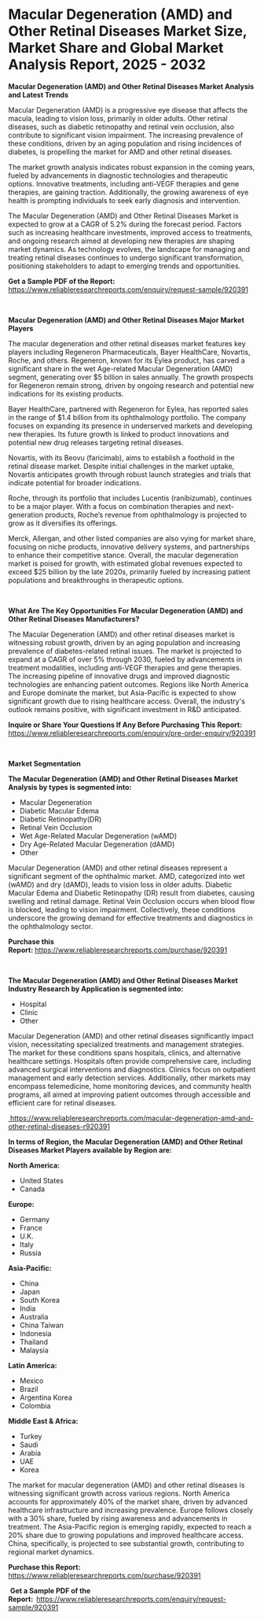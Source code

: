 <p><h1>Macular Degeneration (AMD) and Other Retinal Diseases Market Size, Market Share and Global Market Analysis Report, 2025 - 2032</h1></p><p><strong>Macular Degeneration (AMD) and Other Retinal Diseases Market Analysis and Latest Trends</strong></p>
<p><p>Macular Degeneration (AMD) is a progressive eye disease that affects the macula, leading to vision loss, primarily in older adults. Other retinal diseases, such as diabetic retinopathy and retinal vein occlusion, also contribute to significant vision impairment. The increasing prevalence of these conditions, driven by an aging population and rising incidences of diabetes, is propelling the market for AMD and other retinal diseases.</p><p>The market growth analysis indicates robust expansion in the coming years, fueled by advancements in diagnostic technologies and therapeutic options. Innovative treatments, including anti-VEGF therapies and gene therapies, are gaining traction. Additionally, the growing awareness of eye health is prompting individuals to seek early diagnosis and intervention.</p><p>The Macular Degeneration (AMD) and Other Retinal Diseases Market is expected to grow at a CAGR of 5.2% during the forecast period. Factors such as increasing healthcare investments, improved access to treatments, and ongoing research aimed at developing new therapies are shaping market dynamics. As technology evolves, the landscape for managing and treating retinal diseases continues to undergo significant transformation, positioning stakeholders to adapt to emerging trends and opportunities.</p></p>
<p><strong>Get a Sample PDF of the Report:&nbsp;</strong> <a href="https://www.reliableresearchreports.com/enquiry/request-sample/920391?utm_campaign=41&utm_medium=2&utm_source=Github&utm_content=ia&utm_term=13042025&utm_id=macular-degeneration-amd-and-other-retinal-diseases">https://www.reliableresearchreports.com/enquiry/request-sample/920391</a></p>
<p>&nbsp;</p>
<p><strong>Macular Degeneration (AMD) and Other Retinal Diseases Major Market Players</strong></p>
<p><p>The macular degeneration and other retinal diseases market features key players including Regeneron Pharmaceuticals, Bayer HealthCare, Novartis, Roche, and others. Regeneron, known for its Eylea product, has carved a significant share in the wet Age-related Macular Degeneration (AMD) segment, generating over $5 billion in sales annually. The growth prospects for Regeneron remain strong, driven by ongoing research and potential new indications for its existing products.</p><p>Bayer HealthCare, partnered with Regeneron for Eylea, has reported sales in the range of $1.4 billion from its ophthalmology portfolio. The company focuses on expanding its presence in underserved markets and developing new therapies. Its future growth is linked to product innovations and potential new drug releases targeting retinal diseases.</p><p>Novartis, with its Beovu (faricimab), aims to establish a foothold in the retinal disease market. Despite initial challenges in the market uptake, Novartis anticipates growth through robust launch strategies and trials that indicate potential for broader indications.</p><p>Roche, through its portfolio that includes Lucentis (ranibizumab), continues to be a major player. With a focus on combination therapies and next-generation products, Roche’s revenue from ophthalmology is projected to grow as it diversifies its offerings.</p><p>Merck, Allergan, and other listed companies are also vying for market share, focusing on niche products, innovative delivery systems, and partnerships to enhance their competitive stance. Overall, the macular degeneration market is poised for growth, with estimated global revenues expected to exceed $25 billion by the late 2020s, primarily fueled by increasing patient populations and breakthroughs in therapeutic options.</p></p>
<p>&nbsp;</p>
<p><strong>What Are The Key Opportunities For Macular Degeneration (AMD) and Other Retinal Diseases Manufacturers?</strong></p>
<p><p>The Macular Degeneration (AMD) and other retinal diseases market is witnessing robust growth, driven by an aging population and increasing prevalence of diabetes-related retinal issues. The market is projected to expand at a CAGR of over 5% through 2030, fueled by advancements in treatment modalities, including anti-VEGF therapies and gene therapies. The increasing pipeline of innovative drugs and improved diagnostic technologies are enhancing patient outcomes. Regions like North America and Europe dominate the market, but Asia-Pacific is expected to show significant growth due to rising healthcare access. Overall, the industry's outlook remains positive, with significant investment in R&D anticipated.</p></p>
<p><strong>Inquire or Share Your Questions If Any Before Purchasing This Report:</strong> <a href="https://www.reliableresearchreports.com/enquiry/pre-order-enquiry/920391?utm_campaign=41&utm_medium=2&utm_source=Github&utm_content=ia&utm_term=13042025&utm_id=macular-degeneration-amd-and-other-retinal-diseases">https://www.reliableresearchreports.com/enquiry/pre-order-enquiry/920391</a></p>
<p>&nbsp;</p>
<p><strong>Market Segmentation</strong></p>
<p><strong>The Macular Degeneration (AMD) and Other Retinal Diseases Market Analysis by types is segmented into:</strong></p>
<p><ul><li>Macular Degeneration</li><li>Diabetic Macular Edema</li><li>Diabetic Retinopathy(DR)</li><li>Retinal Vein Occlusion</li><li>Wet Age-Related Macular Degeneration (wAMD)</li><li>Dry Age-Related Macular Degeneration (dAMD)</li><li>Other</li></ul></p>
<p><p>Macular Degeneration (AMD) and other retinal diseases represent a significant segment of the ophthalmic market. AMD, categorized into wet (wAMD) and dry (dAMD), leads to vision loss in older adults. Diabetic Macular Edema and Diabetic Retinopathy (DR) result from diabetes, causing swelling and retinal damage. Retinal Vein Occlusion occurs when blood flow is blocked, leading to vision impairment. Collectively, these conditions underscore the growing demand for effective treatments and diagnostics in the ophthalmology sector.</p></p>
<p><strong>Purchase this Report:&nbsp;</strong><a href="https://www.reliableresearchreports.com/purchase/920391?utm_campaign=41&utm_medium=2&utm_source=Github&utm_content=ia&utm_term=13042025&utm_id=macular-degeneration-amd-and-other-retinal-diseases">https://www.reliableresearchreports.com/purchase/920391</a></p>
<p>&nbsp;</p>
<p><strong>The Macular Degeneration (AMD) and Other Retinal Diseases Market Industry Research by Application is segmented into:</strong></p>
<p><ul><li>Hospital</li><li>Clinic</li><li>Other</li></ul></p>
<p><p>Macular Degeneration (AMD) and other retinal diseases significantly impact vision, necessitating specialized treatments and management strategies. The market for these conditions spans hospitals, clinics, and alternative healthcare settings. Hospitals often provide comprehensive care, including advanced surgical interventions and diagnostics. Clinics focus on outpatient management and early detection services. Additionally, other markets may encompass telemedicine, home monitoring devices, and community health programs, all aimed at improving patient outcomes through accessible and efficient care for retinal diseases.</p></p>
<p><a href="https://www.reliableresearchreports.com/macular-degeneration-amd-and-other-retinal-diseases-r920391?utm_campaign=41&utm_medium=2&utm_source=Github&utm_content=ia&utm_term=13042025&utm_id=macular-degeneration-amd-and-other-retinal-diseases">&nbsp;https://www.reliableresearchreports.com/macular-degeneration-amd-and-other-retinal-diseases-r920391</a></p>
<p><strong>In terms of Region, the Macular Degeneration (AMD) and Other Retinal Diseases Market Players available by Region are:</strong></p>
<p>
    <p> <strong> North America: </strong>
        <ul>
            <li>United States</li>
            <li>Canada</li>
        </ul>
        </p> 
    <p> <strong> Europe: </strong>
        <ul>
            <li>Germany</li>
            <li>France</li>
            <li>U.K.</li>
            <li>Italy</li>
            <li>Russia</li>
        </ul>
        </p> 
    <p> <strong> Asia-Pacific: </strong>
        <ul>
            <li>China</li>
            <li>Japan</li>
            <li>South Korea</li>
            <li>India</li>
            <li>Australia</li>
            <li>China Taiwan</li>
            <li>Indonesia</li>
            <li>Thailand</li>
            <li>Malaysia</li>
        </ul>
        </p> 
    <p> <strong> Latin America: </strong>
        <ul>
            <li>Mexico</li>
            <li>Brazil</li>
            <li>Argentina Korea</li>
            <li>Colombia</li>
        </ul>
        </p> 
    <p> <strong> Middle East & Africa: </strong>
        <ul>
            <li>Turkey</li>
            <li>Saudi</li>
            <li>Arabia</li>
            <li>UAE</li>
            <li>Korea</li>
        </ul>
    </p>
    </p>
<p><p>The market for macular degeneration (AMD) and other retinal diseases is witnessing significant growth across various regions. North America accounts for approximately 40% of the market share, driven by advanced healthcare infrastructure and increasing prevalence. Europe follows closely with a 30% share, fueled by rising awareness and advancements in treatment. The Asia-Pacific region is emerging rapidly, expected to reach a 20% share due to growing populations and improved healthcare access. China, specifically, is projected to see substantial growth, contributing to regional market dynamics.</p></p>
<p><strong>Purchase this Report: </strong><a href="https://www.reliableresearchreports.com/purchase/920391?utm_campaign=41&utm_medium=2&utm_source=Github&utm_content=ia&utm_term=13042025&utm_id=macular-degeneration-amd-and-other-retinal-diseases">https://www.reliableresearchreports.com/purchase/920391</a></p>
<p>&nbsp;<strong>Get a Sample PDF of the Report:&nbsp;&nbsp;</strong><a href="https://www.reliableresearchreports.com/enquiry/request-sample/920391?utm_campaign=41&utm_medium=2&utm_source=Github&utm_content=ia&utm_term=13042025&utm_id=macular-degeneration-amd-and-other-retinal-diseases">https://www.reliableresearchreports.com/enquiry/request-sample/920391</a></p>
<p><strong></strong></p>
<p><p></p><p></p><p></p></p>